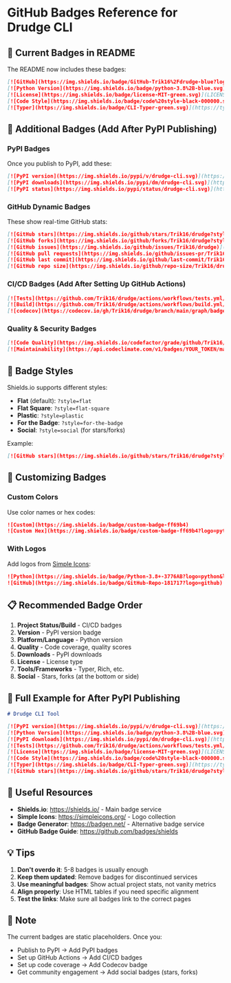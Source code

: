# GitHub Badges Reference for Drudge CLI

## 📌 Current Badges in README

The README now includes these badges:

```markdown
[![GitHub](https://img.shields.io/badge/GitHub-Trik16%2Fdrudge-blue?logo=github)](https://github.com/Trik16/drudge)
[![Python Version](https://img.shields.io/badge/python-3.8%2B-blue.svg)](https://www.python.org/downloads/)
[![License](https://img.shields.io/badge/license-MIT-green.svg)](LICENSE)
[![Code Style](https://img.shields.io/badge/code%20style-black-000000.svg)](https://github.com/psf/black)
[![Typer](https://img.shields.io/badge/CLI-Typer-green.svg)](https://typer.tiangolo.com/)
```

## 🎯 Additional Badges (Add After PyPI Publishing)

### PyPI Badges

Once you publish to PyPI, add these:

```markdown
[![PyPI version](https://img.shields.io/pypi/v/drudge-cli.svg)](https://pypi.org/project/drudge-cli/)
[![PyPI downloads](https://img.shields.io/pypi/dm/drudge-cli.svg)](https://pypi.org/project/drudge-cli/)
[![PyPI status](https://img.shields.io/pypi/status/drudge-cli.svg)](https://pypi.org/project/drudge-cli/)
```

### GitHub Dynamic Badges

These show real-time GitHub stats:

```markdown
[![GitHub stars](https://img.shields.io/github/stars/Trik16/drudge?style=social)](https://github.com/Trik16/drudge/stargazers)
[![GitHub forks](https://img.shields.io/github/forks/Trik16/drudge?style=social)](https://github.com/Trik16/drudge/network/members)
[![GitHub issues](https://img.shields.io/github/issues/Trik16/drudge)](https://github.com/Trik16/drudge/issues)
[![GitHub pull requests](https://img.shields.io/github/issues-pr/Trik16/drudge)](https://github.com/Trik16/drudge/pulls)
[![GitHub last commit](https://img.shields.io/github/last-commit/Trik16/drudge)](https://github.com/Trik16/drudge/commits/main)
[![GitHub repo size](https://img.shields.io/github/repo-size/Trik16/drudge)](https://github.com/Trik16/drudge)
```

### CI/CD Badges (Add After Setting Up GitHub Actions)

```markdown
[![Tests](https://github.com/Trik16/drudge/actions/workflows/tests.yml/badge.svg)](https://github.com/Trik16/drudge/actions/workflows/tests.yml)
[![Build](https://github.com/Trik16/drudge/actions/workflows/build.yml/badge.svg)](https://github.com/Trik16/drudge/actions/workflows/build.yml)
[![codecov](https://codecov.io/gh/Trik16/drudge/branch/main/graph/badge.svg)](https://codecov.io/gh/Trik16/drudge)
```

### Quality & Security Badges

```markdown
[![Code Quality](https://img.shields.io/codefactor/grade/github/Trik16/drudge)](https://www.codefactor.io/repository/github/Trik16/drudge)
[![Maintainability](https://api.codeclimate.com/v1/badges/YOUR_TOKEN/maintainability)](https://codeclimate.com/github/Trik16/drudge/maintainability)
```

## 🎨 Badge Styles

Shields.io supports different styles:

- **Flat** (default): `?style=flat`
- **Flat Square**: `?style=flat-square`
- **Plastic**: `?style=plastic`
- **For the Badge**: `?style=for-the-badge`
- **Social**: `?style=social` (for stars/forks)

Example:
```markdown
[![GitHub stars](https://img.shields.io/github/stars/Trik16/drudge?style=for-the-badge)](https://github.com/Trik16/drudge/stargazers)
```

## 🔧 Customizing Badges

### Custom Colors

Use color names or hex codes:
```markdown
![Custom](https://img.shields.io/badge/custom-badge-ff69b4)
![Custom Hex](https://img.shields.io/badge/custom-badge-ff69b4?logo=python)
```

### With Logos

Add logos from [Simple Icons](https://simpleicons.org/):
```markdown
![Python](https://img.shields.io/badge/Python-3.8+-3776AB?logo=python&logoColor=white)
![GitHub](https://img.shields.io/badge/GitHub-Repo-181717?logo=github)
```

## 📋 Recommended Badge Order

1. **Project Status/Build** - CI/CD badges
2. **Version** - PyPI version badge
3. **Platform/Language** - Python version
4. **Quality** - Code coverage, quality scores
5. **Downloads** - PyPI downloads
6. **License** - License type
7. **Tools/Frameworks** - Typer, Rich, etc.
8. **Social** - Stars, forks (at the bottom or side)

## 🚀 Full Example for After PyPI Publishing

```markdown
# Drudge CLI Tool

[![PyPI version](https://img.shields.io/pypi/v/drudge-cli.svg)](https://pypi.org/project/drudge-cli/)
[![Python Version](https://img.shields.io/badge/python-3.8%2B-blue.svg)](https://www.python.org/downloads/)
[![PyPI downloads](https://img.shields.io/pypi/dm/drudge-cli.svg)](https://pypi.org/project/drudge-cli/)
[![Tests](https://github.com/Trik16/drudge/actions/workflows/tests.yml/badge.svg)](https://github.com/Trik16/drudge/actions)
[![License](https://img.shields.io/badge/license-MIT-green.svg)](LICENSE)
[![Code Style](https://img.shields.io/badge/code%20style-black-000000.svg)](https://github.com/psf/black)
[![Typer](https://img.shields.io/badge/CLI-Typer-green.svg)](https://typer.tiangolo.com/)
[![GitHub stars](https://img.shields.io/github/stars/Trik16/drudge?style=social)](https://github.com/Trik16/drudge/stargazers)
```

## 🔗 Useful Resources

- **Shields.io**: https://shields.io/ - Main badge service
- **Simple Icons**: https://simpleicons.org/ - Logo collection
- **Badge Generator**: https://badgen.net/ - Alternative badge service
- **GitHub Badge Guide**: https://github.com/badges/shields

## 💡 Tips

1. **Don't overdo it**: 5-8 badges is usually enough
2. **Keep them updated**: Remove badges for discontinued services
3. **Use meaningful badges**: Show actual project stats, not vanity metrics
4. **Align properly**: Use HTML tables if you need specific alignment
5. **Test the links**: Make sure all badges link to the correct pages

## 📝 Note

The current badges are static placeholders. Once you:
- Publish to PyPI → Add PyPI badges
- Set up GitHub Actions → Add CI/CD badges
- Set up code coverage → Add Codecov badge
- Get community engagement → Add social badges (stars, forks)
